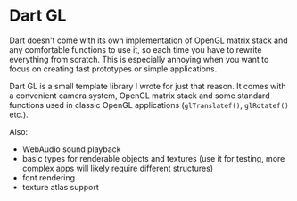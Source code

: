 Dart GL
=======

Dart doesn't come with its own implementation of OpenGL matrix stack and any comfortable functions to use it, so each time you have to rewrite everything from scratch. This is especially annoying when you want to focus on creating fast prototypes or simple applications.

Dart GL is a small template library I wrote for just that reason. It comes with a convenient camera system, OpenGL matrix stack and some standard functions used in classic OpenGL applications (<code>glTranslatef()</code>, <code>glRotatef()</code> etc.).

Also:
- WebAudio sound playback
- basic types for renderable objects and textures (use it for testing, more complex apps will likely require different structures)
- font rendering
- texture atlas support
